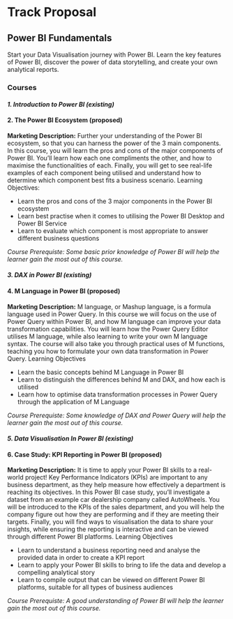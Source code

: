 # Track Proposal

## Power BI Fundamentals
Start your Data Visualisation journey with Power BI. Learn the key features of Power BI, discover the power of data storytelling, and create your own analytical reports.

### Courses 

#### _1. Introduction to Power BI (existing)_

#### 2. The Power BI Ecosystem (proposed)
**Marketing Description:** 
Further your understanding of the Power BI ecosystem, so that you can harness the power of the 3 main components. In this course, you will learn the pros and cons of the major components of Power BI. You’ll learn how each one compliments the other, and how to maximise the functionalities of each. Finally, you will get to see real-life examples of each component being utilised and understand how to determine which component best fits a business scenario.
Learning Objectives:
- Learn the pros and cons of the 3 major components in the Power BI ecosystem
- Learn best practise when it comes to utilising the Power BI Desktop and Power BI Service
- Learn to evaluate which component is most appropriate to answer different business questions

_Course Prerequiste: Some basic prior knowledge of Power BI will help the learner gain the most out of this course._

#### _3. DAX in Power BI (existing)_

#### 4. M Language in Power BI (proposed)
**Marketing Description:**
M language, or Mashup language, is a formula language used in Power Query. In this course we will focus on the use of Power Query within Power BI, and how M language can improve your data transformation capabilities. You will learn how the Power Query Editor utilises M language, while also learning to write your own M language syntax. The course will also take you through practical uses of M functions, teaching you how to formulate your own data transformation in Power Query.
Learning Objectives
- Learn the basic concepts behind M Language in Power BI
- Learn to distinguish the differences behind M and DAX, and how each is utilised 
- Learn how to optimise data transformation processes in Power Query through the application of M Language

_Course Prerequiste: Some knowledge of DAX and Power Query will help the learner gain the most out of this course._

#### _5. Data Visualisation In Power BI (existing)_

#### 6. Case Study: KPI Reporting in Power BI (proposed)
**Marketing Description:**
It is time to apply your Power BI skills to a real-world project! Key Performance Indicators (KPIs) are important to any business department, as they help measure how effectively a department is reaching its objectives. In this Power BI case study, you’ll investigate a dataset from an example car dealership company called AutoWheels. You will be introduced to the KPIs of the sales department, and you will help the company figure out how they are performing and if they are meeting their targets. Finally, you will find ways to visualisation the data to share your insights, while ensuring the reporting is interactive and can be viewed through different Power BI platforms.
Learning Objectives
- Learn to understand a business reporting need and analyse the provided data in order to create a KPI report
- Learn to apply your Power BI skills to bring to life the data and develop a compelling analytical story
- Learn to compile output that can be viewed on different Power BI platforms, suitable for all types of business audiences

_Course Prerequiste: A good understanding of Power BI will help the learner gain the most out of this course._